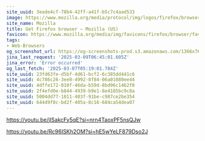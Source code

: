 ```yaml
---
site_uuid: 3eade4cf-78b4-42ff-a41f-b5c7c4aad533
image: https://www.mozilla.org/media/protocol/img/logos/firefox/browser/og.4ad05d4125a5.png
site_name: Mozilla
title: Get Firefox browser — Mozilla (US)
favicon: https://www.mozilla.org/media/img/favicons/firefox/browser/favicon-196x196.59e3822720be.png
tags:
- Web-Browsers
og_screenshot_url: https://og-screenshots-prod.s3.amazonaws.com/1366x768/80/false/76d5a4cefd9ca1cce00a1c25e44d03f9ae5956123e8905ff1f8becb35aedeb3b.jpeg
jina_last_request: '2025-03-09T06:45:01.605Z'
jina_error: 'Error occurred'
og_last_fetch: '2025-03-07T05:19:01.784Z'
site_uuid: 23fd63fe-d5bf-4d61-bcf2-6c385dd441c6
site_uuid: 4c786c26-3ee0-4992-8f84-06a01080ee44
site_uuid: 4dffe172-010f-46da-b59d-8bd96c1462f0
site_uuid: 2f4efd0e-b844-4939-b9e1-8e4185bc9c8a
site_uuid: 5004dd77-1011-403f-91be-c987ce2be354
site_uuid: 644d9f8c-bd2f-405a-8c16-684ca54dea07
---
```


https://youtu.be/jISakcFy5qE?si=nrn4TaoxPF5nsQJw

https://youtu.be/Rc96ISKh2OM?si=hE5wYeLF879Dso2J
